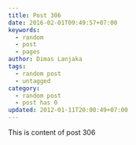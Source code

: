 ```yaml
---
title: Post 306
date: 2016-02-01T09:49:57+07:00
keywords:
  - random
  - post
  - pages
author: Dimas Lanjaka
tags:
  - random post
  - untagged
category:
  - random post
  - post has 0
updated: 2012-01-11T20:00:49+07:00
---
```

This is content of post 306